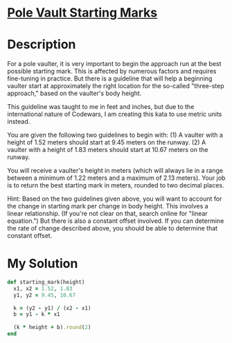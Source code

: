 # [Pole Vault Starting Marks](https://www.codewars.com/kata/5786f8404c4709148f0006bf)

# Description
For a pole vaulter, it is very important to begin the approach run at the best possible starting mark. This is affected 
by numerous factors and requires fine-tuning in practice. But there is a guideline that will help a beginning vaulter 
start at approximately the right location for the so-called "three-step approach," based on the vaulter's body height.

This guideline was taught to me in feet and inches, but due to the international nature of Codewars, I am creating this 
kata to use metric units instead.

You are given the following two guidelines to begin with: (1) A vaulter with a height of 1.52 meters should start at 
9.45 meters on the runway. (2) A vaulter with a height of 1.83 meters should start at 10.67 meters on the runway.

You will receive a vaulter's height in meters (which will always lie in a range between a minimum of 1.22 meters and a 
maximum of 2.13 meters). Your job is to return the best starting mark in meters, rounded to two decimal places.

Hint: Based on the two guidelines given above, you will want to account for the change in starting mark per change in 
body height. This involves a linear relationship. (If you're not clear on that, search online for "linear equation.") 
But there is also a constant offset involved. If you can determine the rate of change described above, you should be 
able to determine that constant offset.

# My Solution
```ruby
def starting_mark(height)
  x1, x2 = 1.52, 1.83
  y1, y2 = 9.45, 10.67
  
  k = (y2 - y1) / (x2 - x1)
  b = y1 - k * x1
  
  (k * height + b).round(2)
end
```
